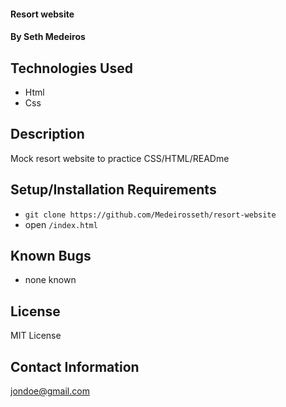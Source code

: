 
#### Resort website 

#### By Seth Medeiros

## Technologies Used

* Html
* Css

## Description

Mock resort website to practice CSS/HTML/READme

## Setup/Installation Requirements

* `git clone https://github.com/Medeirosseth/resort-website`
* open `/index.html`

## Known Bugs

* none known

## License

MIT License

## Contact Information

jondoe@gmail.com
